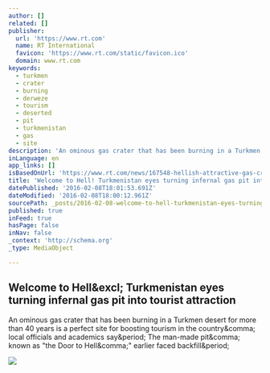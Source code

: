 ```yaml
---
author: []
related: []
publisher:
  url: 'https://www.rt.com'
  name: RT International
  favicon: 'https://www.rt.com/static/favicon.ico'
  domain: www.rt.com
keywords:
  - turkmen
  - crater
  - burning
  - derweze
  - tourism
  - deserted
  - pit
  - turkmenistan
  - gas
  - site
description: 'An ominous gas crater that has been burning in a Turkmen desert for more than 40 years is a perfect site for boosting tourism in the country, local officials and academics say. The man-made pit, known as "the Door to Hell," earlier faced backfill.'
inLanguage: en
app_links: []
isBasedOnUrl: 'https://www.rt.com/news/167548-hellish-attractive-gas-crater/'
title: 'Welcome to Hell! Turkmenistan eyes turning infernal gas pit into tourist attraction'
datePublished: '2016-02-08T18:01:53.691Z'
dateModified: '2016-02-08T18:00:12.961Z'
sourcePath: _posts/2016-02-08-welcome-to-hell-turkmenistan-eyes-turning-infernal-gas-pit.md
published: true
inFeed: true
hasPage: false
inNav: false
_context: 'http://schema.org'
_type: MediaObject

---
```

<article style=""><h1>Welcome to Hell&amp;excl; Turkmenistan eyes turning infernal gas pit into tourist attraction</h1><p>An ominous gas crater that has been burning in a Turkmen desert for more than 40 years is a perfect site for boosting tourism in the country&amp;comma; local officials and academics say&amp;period; The man-made pit&amp;comma; known as "the Door to Hell&amp;comma;" earlier faced backfill&amp;period;</p><img src="https://img.rt.com/files/news/28/e7/c0/00/hellish-attractive-gas-crater.si.jpg" /></article>
